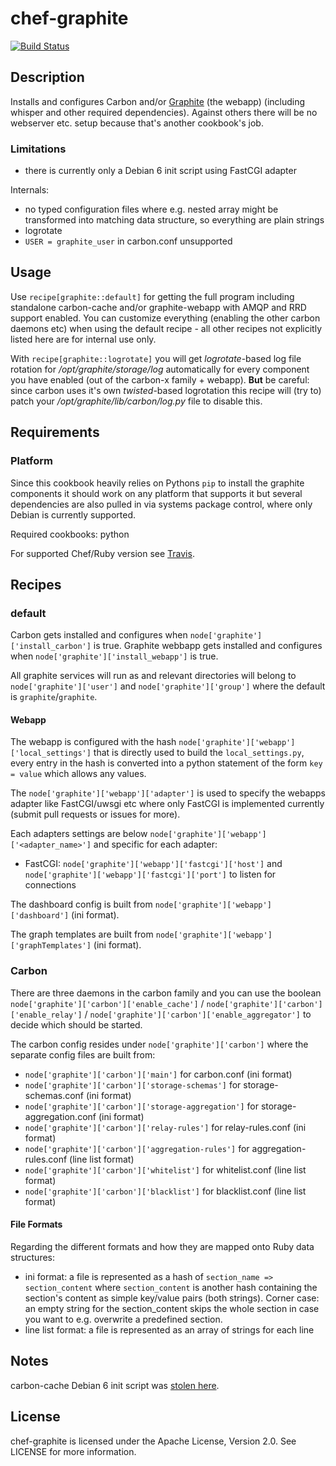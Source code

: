 # chef-graphite

[![Build Status](https://travis-ci.org/cmur2/chef-graphite.png)](https://travis-ci.org/cmur2/chef-graphite)

## Description

Installs and configures Carbon and/or [Graphite](http://graphite.readthedocs.org/) (the webapp) (including whisper and other required dependencies). Against others there will be no webserver etc. setup because that's another cookbook's job.

### Limitations

* there is currently only a Debian 6 init script using FastCGI adapter

Internals:

* no typed configuration files where e.g. nested array might be transformed into matching data structure, so everything are plain strings
* logrotate
* `USER = graphite_user` in carbon.conf unsupported

## Usage

Use `recipe[graphite::default]` for getting the full program including standalone carbon-cache and/or graphite-webapp with AMQP and RRD support enabled. You can customize everything (enabling the other carbon daemons etc) when using the default recipe - all other recipes not explicitly listed here are for internal use only.

With `recipe[graphite::logrotate]` you will get *logrotate*-based log file rotation for */opt/graphite/storage/log* automatically for every component you have enabled (out of the carbon-x family + webapp). **But** be careful: since carbon uses it's own *twisted*-based logrotation this recipe will (try to) patch your */opt/graphite/lib/carbon/log.py* file to disable this.

## Requirements

### Platform

Since this cookbook heavily relies on Pythons `pip` to install the graphite components it should work on any platform that supports it but several dependencies are also pulled in via systems package control, where only Debian is currently supported.

Required cookbooks: python

For supported Chef/Ruby version see [Travis](https://travis-ci.org/cmur2/chef-graphite).

## Recipes

### default

Carbon gets installed and configures when `node['graphite']['install_carbon']` is true. Graphite webbapp gets installed and configures when `node['graphite']['install_webapp']` is true.

All graphite services will run as and relevant directories will belong to `node['graphite']['user']` and `node['graphite']['group']` where the default is `graphite`/`graphite`.

#### Webapp

The webapp is configured with the hash `node['graphite']['webapp']['local_settings']` that is directly used to build the `local_settings.py`, every entry in the hash is converted into a python statement of the form `key = value` which allows any values.

The `node['graphite']['webapp']['adapter']` is used to specify the webapps adapter like FastCGI/uwsgi etc where only FastCGI is implemented currently (submit pull requests or issues for more).

Each adapters settings are below `node['graphite']['webapp']['<adapter_name>']` and specific for each adapter:

* FastCGI: `node['graphite']['webapp']['fastcgi']['host']` and `node['graphite']['webapp']['fastcgi']['port']` to listen for connections

The dashboard config is built from `node['graphite']['webapp']['dashboard']` (ini format).

The graph templates are built from `node['graphite']['webapp']['graphTemplates']` (ini format).

### Carbon

There are three daemons in the carbon family and you can use the boolean `node['graphite']['carbon']['enable_cache']` / `node['graphite']['carbon']['enable_relay']` / `node['graphite']['carbon']['enable_aggregator']` to decide which should be started.

The carbon config resides under `node['graphite']['carbon']` where the separate config files are built from:

* `node['graphite']['carbon']['main']` for carbon.conf (ini format)
* `node['graphite']['carbon']['storage-schemas']` for storage-schemas.conf (ini format)
* `node['graphite']['carbon']['storage-aggregation']` for storage-aggregation.conf (ini format)
* `node['graphite']['carbon']['relay-rules']` for relay-rules.conf (ini format)
* `node['graphite']['carbon']['aggregation-rules']` for aggregation-rules.conf (line list format)
* `node['graphite']['carbon']['whitelist']` for whitelist.conf (line list format)
* `node['graphite']['carbon']['blacklist']` for blacklist.conf (line list format)

#### File Formats

Regarding the different formats and how they are mapped onto Ruby data structures:

* ini format: a file is represented as a hash of `section_name => section_content` where `section_content` is another hash containing the section's content as simple key/value pairs (both strings). Corner case: an empty string for the section_content skips the whole section in case you want to e.g. overwrite a predefined section.
* line list format: a file is represented as an array of strings for each line

## Notes

carbon-cache Debian 6 init script was [stolen here](https://gist.github.com/chalmerj/1492384).

## License

chef-graphite is licensed under the Apache License, Version 2.0. See LICENSE for more information.
